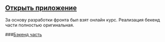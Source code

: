 ## <a href="https://to-just-do-app.herokuapp.com">Открыть приложение</a>

За основу разработки фронта был взят онлайн курс. Реализация бекенд части полностью оригинальная.


###<a href="https://github.com/Makstarr/tojustdo-api/">Бэкенд часть</a>
